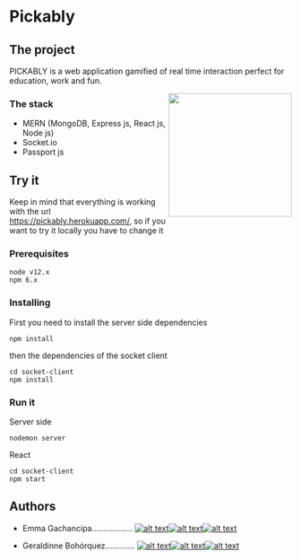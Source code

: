 # Pickably

## The project

PICKABLY is a web application gamified of real time interaction perfect for education, work and fun.


<p>
<img height="220" src="https://i.imgur.com/WPGxbgM.png" align="right" >
</p>

### The stack
   - MERN (MongoDB, Express js, React js, Node js)
   - Socket.io
   - Passport js


## Try it
Keep in mind that everything is working with the url https://pickably.herokuapp.com/, so if you want to try it locally you have to change it

### Prerequisites
```
node v12.x
npm 6.x
```
### Installing

First you need to install the server side dependencies
```
npm install
```

then the dependencies of the socket client
```
cd socket-client
npm install
```

### Run it

Server side
```
nodemon server
```

React
```
cd socket-client
npm start
```

## Authors

-   Emma Gachancipa..................
[![alt text][1.1]][1][![alt text][3.1]][3][![alt text][4.1]][4]

-   Geraldinne Bohórquez.............
[![alt text][1.1]][5][![alt text][3.1]][7][![alt text][8.1]][8]

[1.1]: http://i.imgur.com/tXSoThF.png (Twitter)
[3.1]: http://i.imgur.com/0o48UoR.png (Github)
[4.1]: https://i.imgur.com/TJRr1iY.png (Linked[in])
[5.1]: http://i.imgur.com/tXSoThF.png (Twitter)
[7.1]: http://i.imgur.com/0o48UoR.png (Github)
[8.1]: https://i.imgur.com/TJRr1iY.png (Linked[in])

[1]: http://www.twitter.com/emm_coded
[3]: https://www.github.com/julgachancipa
[4]: https://www.linkedin.com/in/emma-juliana-gachancipa-castelblanco-4b3667188
[5]: https://twitter.com/geraldinnebohr
[7]: http://www.github.com/geraldinnebohr
[8]: https://www.linkedin.com/in/geraldinnebohr
